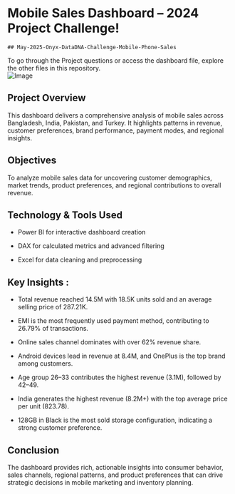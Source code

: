 
# Mobile Sales Dashboard – 2024 Project Challenge!
    ## May-2025-Onyx-DataDNA-Challenge-Mobile-Phone-Sales
 To go through the Project questions or access the dashboard file, explore the other files in this repository.   
![Image](https://github.com/user-attachments/assets/c77a940c-5e03-4b4c-aa5a-7c33c47b33e6)

## Project Overview

This dashboard delivers a comprehensive analysis of mobile sales across Bangladesh, India, Pakistan, and Turkey. It highlights patterns in revenue, customer preferences, brand performance, payment modes, and regional insights.


## Objectives

To analyze mobile sales data for uncovering customer demographics, market trends, product preferences, and regional contributions to overall revenue.


## Technology & Tools Used

- Power BI for interactive dashboard creation

- DAX for calculated metrics and advanced filtering

- Excel for data cleaning and preprocessing
  
## Key Insights :

- Total revenue reached 14.5M with 18.5K units sold and an average selling price of 287.21K.

- EMI is the most frequently used payment method, contributing to 26.79% of transactions.

- Online sales channel dominates with over 62% revenue share.

- Android devices lead in revenue at 8.4M, and OnePlus is the top brand among customers.

- Age group 26–33 contributes the highest revenue (3.1M), followed by 42–49.

- India generates the highest revenue (8.2M+) with the top average price per unit (823.78).

- 128GB in Black is the most sold storage configuration, indicating a strong customer preference.

  
## Conclusion

The dashboard provides rich, actionable insights into consumer behavior, sales channels, regional patterns, and product preferences that can drive strategic decisions in mobile marketing and inventory planning.


